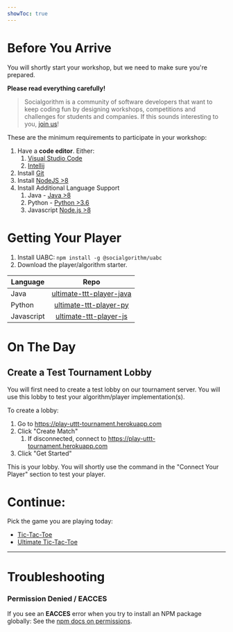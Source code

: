 ```yaml
---
showToc: true
---
```


# Before You Arrive

You will shortly start your workshop, but we need to make sure you're prepared.

**Please read everything carefully!**

> Socialgorithm is a community of software developers that want to keep coding fun by designing workshops, competitions and challenges for students and companies. If this sounds interesting to you, [join us](https://socialgorithm.org/team/)!

These are the minimum requirements to participate in your workshop:

1. Have a **code editor**. Either:
    1. [Visual Studio Code](https://code.visualstudio.com/)
    1. [Intellij](https://www.jetbrains.com/idea/download/)
1. Install [Git](https://git-scm.com/downloads)
1. Install [NodeJS >8](https://nodejs.org/en/download/current/)
1. Install Additional Language Support
    1. Java - [Java >8](https://www.oracle.com/technetwork/java/javase/downloads/jdk11-downloads-5066655.html)
    1. Python - [Python >3.6](https://www.python.org/downloads/)
    1. Javascript [Node.js >8](https://nodejs.org/en/download/current/)

# Getting Your Player
1. Install UABC: `npm install -g @socialgorithm/uabc`
1. Download the player/algorithm starter.

| Language   | Repo                                                                               |
| ---------- |:----------------------------------------------------------------------------------:|
| Java       | [ultimate-ttt-player-java](https://github.com/joffat/ultimate-ttt-player-java.git) |
| Python     | [ultimate-ttt-player-py](https://github.com/joffat/ultimate-ttt-player-py.git)     |
| Javascript | [ultimate-ttt-player-js](https://github.com/joffat/ultimate-ttt-player-js.git)     |

# On The Day

## Create a Test Tournament Lobby

You will first need to create a test lobby on our tournament server. You will use this lobby to test your algorithm/player implementation(s).

To create a lobby:

1. Go to https://play-uttt-tournament.herokuapp.com
1. Click "Create Match"
    1. If disconnected, connect to https://play-uttt-tournament.herokuapp.com
1. Click "Get Started"

This is your lobby. You will shortly use the command in the "Connect Your Player" section to test your player.

# Continue: 

Pick the game you are playing today:

* [Tic-Tac-Toe](./tic-tac-toe.md)
* [Ultimate Tic-Tac-Toe](./ultimate-tic-tac-toe/index.md)

-----

# Troubleshooting

### Permission Denied / EACCES

If you see an **EACCES** error when you try to install an NPM package globally: See the [npm docs on permissions](https://docs.npmjs.com/getting-started/fixing-npm-permissions).

